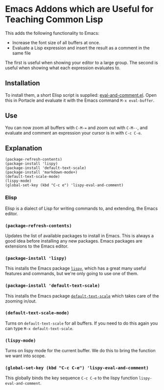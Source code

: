 # Emacs Addons which are Useful for Teaching Common Lisp

This adds the following functionality to Emacs:

- Increase the font size of all buffers at once.
- Evaluate a Lisp expression and insert the result as a comment in the same file

The first is useful when showing your editor to a large group. The second is
useful when showing what each expression evaluates to.

## Installation

To install them, a short Elisp script is supplied:
[eval-and-comment.el][script]. Open this in Portacle and evaluate it with the
Emacs command `M-x eval-buffer`.

## Use

You can now zoom all buffers with `C-M-=` and zoom out with `C-M--`, and
evaluate and comment an expression your cursor is in with `C-c C-e`.

## Explanation

```elisp
(package-refresh-contents)
(package-install 'lispy)
(package-install 'default-text-scale)
(package-install 'markdown-mode+)
(default-text-scale-mode)
(lispy-mode)
(global-set-key (kbd "C-c e") 'lispy-eval-and-comment)
```

### Elisp
Elisp is a dialect of Lisp for writing commands to, and extending, the Emacs editor.

### `(package-refresh-contents)`
Updates the list of available packages to install in Emacs. This is always a good idea
before installing any new packages. Emacs packages are extensions to the Emacs editor.

### `(package-install 'lispy)`
This installs the Emacs package [`lispy`][lispy], which has a great many useful features
and commands, but we're only going to use one of them.

### `(package-install 'default-text-scale)`
This installs the Emacs package [`default-text-scale`][default-text-scale] which
takes care of the zooming in/out.

### `(default-text-scale-mode)`
Turns on `default-text-scale` for all buffers. If you need to do this again you
can type `M-x default-text-scale`.

### `(lispy-mode)`
Turns on lispy mode for the current buffer. We do this to bring the function we
want into scope.

### `(global-set-key (kbd "C-c C-e") 'lispy-eval-and-comment)`
This globally binds the key sequence `C-c C-e` to the lispy function `lispy-eval-and-comment`.

[lispy]: https://github.com/abo-abo/lispy
[default-text-scale]: https://github.com/purcell/default-text-scale
[script]: eval-and-comment.el
